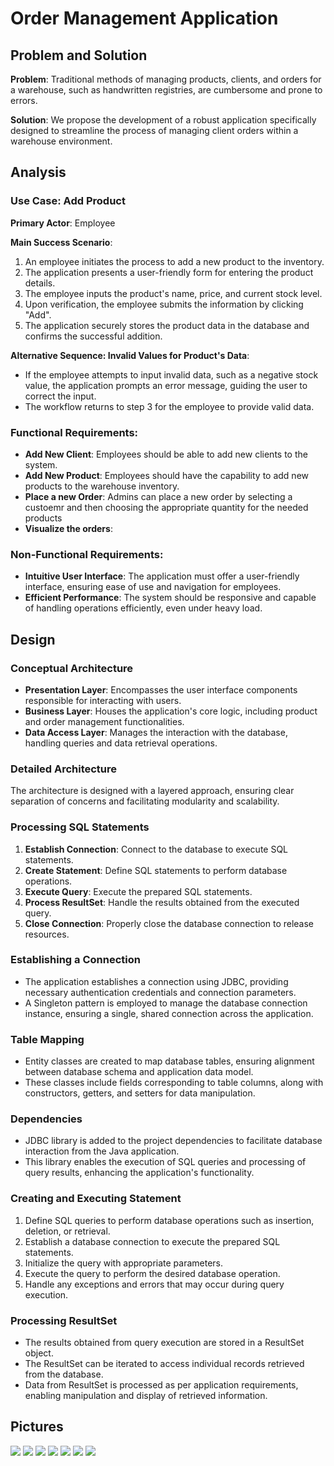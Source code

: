 # Order Management Application

## Problem and Solution

**Problem**: Traditional methods of managing products, clients, and orders for a warehouse, such as handwritten registries, are cumbersome and prone to errors.

**Solution**: We propose the development of a robust application specifically designed to streamline the process of managing client orders within a warehouse environment.

## Analysis

### Use Case: Add Product

**Primary Actor**: Employee

**Main Success Scenario**:
1. An employee initiates the process to add a new product to the inventory.
2. The application presents a user-friendly form for entering the product details.
3. The employee inputs the product's name, price, and current stock level.
4. Upon verification, the employee submits the information by clicking "Add".
5. The application securely stores the product data in the database and confirms the successful addition.

**Alternative Sequence: Invalid Values for Product's Data**:
- If the employee attempts to input invalid data, such as a negative stock value, the application prompts an error message, guiding the user to correct the input.
- The workflow returns to step 3 for the employee to provide valid data.

### Functional Requirements:
- **Add New Client**: Employees should be able to add new clients to the system.
- **Add New Product**: Employees should have the capability to add new products to the warehouse inventory.
- **Place a new Order**: Admins can place a new order by selecting a custoemr and then choosing the appropriate quantity for the needed products
- **Visualize the orders**: 

### Non-Functional Requirements:
- **Intuitive User Interface**: The application must offer a user-friendly interface, ensuring ease of use and navigation for employees.
- **Efficient Performance**: The system should be responsive and capable of handling operations efficiently, even under heavy load.

## Design

### Conceptual Architecture

- **Presentation Layer**: Encompasses the user interface components responsible for interacting with users.
- **Business Layer**: Houses the application's core logic, including product and order management functionalities.
- **Data Access Layer**: Manages the interaction with the database, handling queries and data retrieval operations.

### Detailed Architecture

The architecture is designed with a layered approach, ensuring clear separation of concerns and facilitating modularity and scalability.


### Processing SQL Statements

1. **Establish Connection**: Connect to the database to execute SQL statements.
2. **Create Statement**: Define SQL statements to perform database operations.
3. **Execute Query**: Execute the prepared SQL statements.
4. **Process ResultSet**: Handle the results obtained from the executed query.
5. **Close Connection**: Properly close the database connection to release resources.

### Establishing a Connection

- The application establishes a connection using JDBC, providing necessary authentication credentials and connection parameters.
- A Singleton pattern is employed to manage the database connection instance, ensuring a single, shared connection across the application.

### Table Mapping

- Entity classes are created to map database tables, ensuring alignment between database schema and application data model.
- These classes include fields corresponding to table columns, along with constructors, getters, and setters for data manipulation.

### Dependencies

- JDBC library is added to the project dependencies to facilitate database interaction from the Java application.
- This library enables the execution of SQL queries and processing of query results, enhancing the application's functionality.

### Creating and Executing Statement

1. Define SQL queries to perform database operations such as insertion, deletion, or retrieval.
2. Establish a database connection to execute the prepared SQL statements.
3. Initialize the query with appropriate parameters.
4. Execute the query to perform the desired database operation.
5. Handle any exceptions and errors that may occur during query execution.

### Processing ResultSet

- The results obtained from query execution are stored in a ResultSet object.
- The ResultSet can be iterated to access individual records retrieved from the database.
- Data from ResultSet is processed as per application requirements, enabling manipulation and display of retrieved information.

## Pictures

![](images/1.png)
![](images/2.png)
![](images/3.png)
![](images/4.png)
![](images/5.png)
![](images/6.png)
![](images/7.png)
